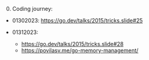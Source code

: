 0. Coding journey:

- 01302023: https://go.dev/talks/2015/tricks.slide#25

- 01312023: 

  + https://go.dev/talks/2015/tricks.slide#28
  + https://povilasv.me/go-memory-management/
